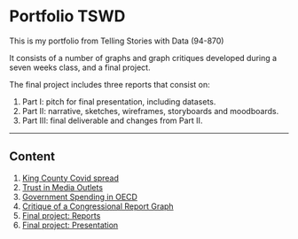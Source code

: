 # Portfolio TSWD

This is my portfolio from Telling Stories with Data (94-870)

It consists of a number of graphs and graph critiques developed during a seven weeks class, and a final project.

The final project includes three reports that consist on: 
1. Part I: pitch for final presentation, including datasets.
2. Part II: narrative, sketches, wireframes, storyboards and moodboards.
3. Part III: final deliverable and changes from Part II.  


---
## Content

1. [King County Covid spread](https://ribarrag.github.io/portfolio_TSWD/KingCounty_covid.html)
2. [Trust in Media Outlets](https://ribarrag.github.io/portfolio_TSWD/Trust_Media.html)
3. [Government Spending in OECD](https://ribarrag.github.io/portfolio_TSWD/Govt_spending.html)
4. [Critique of a Congressional Report Graph](https://ribarrag.github.io/portfolio/visualization3_4.html)
5. [Final project: Reports](https://ribarrag.github.io/portfolio/Final_PartIII.html)
6. [Final project: Presentation](https://carnegiemellon.shorthandstories.com/poke-me_longversion/index.html)
